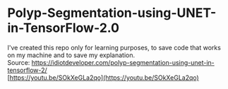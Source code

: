 # Polyp-Segmentation-using-UNET-in-TensorFlow-2.0

I've created this repo only for learning purposes, to save code that works on my machine and to save my explanation. <br/>
Source: https://idiotdeveloper.com/polyp-segmentation-using-unet-in-tensorflow-2/ <br/>
[https://youtu.be/SOkXeGLa2qo](https://youtu.be/SOkXeGLa2qo)

